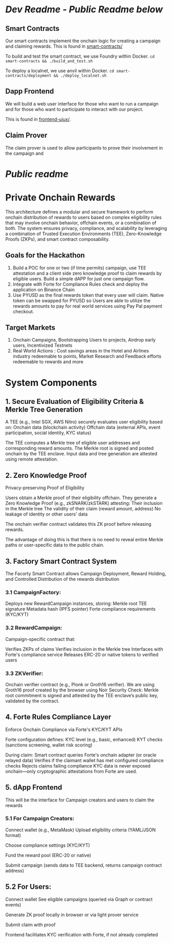 # _Dev Readme - Public Readme below_
## Smart Contracts
Our smart contracts implement the onchain logic for creating a campaign and claiming rewards.
This is found in [smart-contracts/](smart-contracts/)

To build and test the smart contract, we use Foundry within Docker.
`cd smart-contracts && ./build_and_test.sh`

To deploy a localnet, we use anvil within Docker.
`cd smart-contracts/deployment && ./deploy_localnet.sh`

## Dapp Frontend
We will build a web user interface for those who want to run a campaign and for those who want to participate to interact with our project.

This is found in [frontend-uiux/](frontend-uiux/).

## Claim Prover
The claim prover is used to allow participants to prove their involvement in the campaign and 

# _Public readme_
# Private Onchain Rewards 
This architecture defines a modular and secure framework to perform onchain distribution of rewards to users based on complex eligibility rules that may involve onchain behavior, offchain events, or a combination of both. The system ensures privacy, compliance, and scalability by leveraging a combination of Trusted Execution Environments (TEE), Zero-Knowledge Proofs (ZKPs), and smart contract composability.

## Goals for the Hackathon
1. Build a POC for one or two (if time permits) campaign, use TEE attestation and a client side zero knowledge proof to claim rewards by eligible users. Build a simple dAPP for just one campaign flow. 
2. Integrate with Forte for Compliance Rules check and deploy the application on Binance Chain
3. Use PYUSD as the final rewards token that every user will claim. Native token can be swapped for PYUSD so Users are able to utilize the rewards amounts to pay for real world services using Pay Pal payment checkout. 

## Target Markets
1. Onchain Campaigns, Bootstrapping Users to projects, Airdrop early users, Incentivized Testnets 
2. Real World Actions : Cost savings areas in the Hotel and Airlines industry redeemable to points, Market Research and Feedback efforts redeemable to rewards and more
   
# System Components
## 1. Secure Evaluation of Eligibility Criteria & Merkle Tree Generation
A TEE (e.g., Intel SGX, AWS Nitro) securely evaluates user eligibility based on:
Onchain data (blockchain activity)
Offchain data (external APIs, event participation, social identity, KYC status)

The TEE computes a Merkle tree of eligible user addresses and corresponding reward amounts.
The Merkle root is signed and posted onchain by the TEE enclave.
Input data and tree generation are attested using remote attestation.

## 2. Zero Knowledge Proof
Privacy-preserving Proof of Eligibility

Users obtain a Merkle proof of their eligibility offchain.
They generate a Zero Knowledge Proof (e.g., zkSNARK/zkSTARK) attesting:
Their inclusion in the Merkle tree
The validity of their claim (reward amount, address)
No leakage of identity or other users' data

The onchain verifier contract validates this ZK proof before releasing rewards.

The advantage of doing this is that there is no need to reveal entire Merkle paths or user-specific data to the public chain.

## 3. Factory Smart Contract System
The Facorty Smart Contract allows Campaign Deployment, Reward Holding, and Controlled Distribution of the rewards distribution
### 3.1 CampaignFactory:
Deploys new RewardCampaign instances, storing:
Merkle root
TEE signature
Metadata hash (IPFS pointer)
Forte compliance requirements (KYC/KYT)

### 3.2 RewardCampaign:
Campaign-specific contract that:

Verifies ZKPs of claims
Verifies inclusion in the Merkle tree
Interfaces with Forte's compliance service
Releases ERC-20 or native tokens to verified users

### 3.3 ZKVerifier:
Onchain verifier contract (e.g., Plonk or Groth16 verifier). We are using Groth16 proof created by the browser using Noir
Security Check: Merkle root commitment is signed and attested by the TEE enclave’s public key, validated by the contract.

## 4. Forte Rules Compliance Layer
Enforce Onchain Compliance via Forte's KYC/KYT APIs

Forte configuration defines:
KYC level (e.g., basic, enhanced)
KYT checks (sanctions screening, wallet risk scoring)

During claim:
Smart contract queries Forte's onchain adapter (or oracle relayed data)
Verifies if the claimant wallet has met configured compliance checks
Rejects claims failing compliance
KYC data is never exposed onchain—only cryptographic attestations from Forte are used.

## 5. dApp Frontend 
This will be the interface for Campaign creators and users to claim the rewards 

### 5.1 For Campaign Creators:
Connect wallet (e.g., MetaMask)
Upload eligibility criteria (YAML/JSON format)

Choose compliance settings (KYC/KYT)

Fund the reward pool (ERC-20 or native)

Submit campaign (sends data to TEE backend, returns campaign contract address)

## 5.2 For Users:
Connect wallet
See eligible campaigns (queried via Graph or contract events)

Generate ZK proof locally in browser or via light prover service

Submit claim with proof

Frontend facilitates KYC verification with Forte, if not already completed
